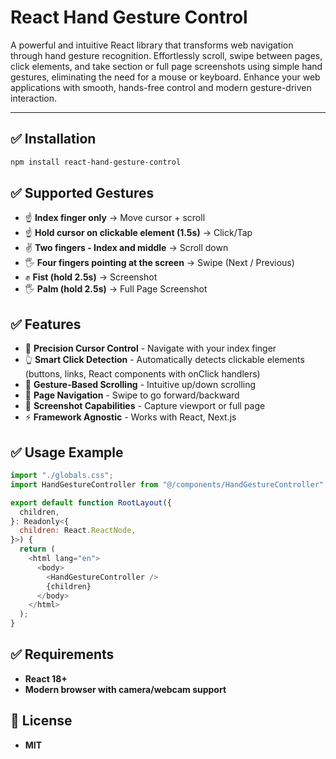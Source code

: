 # React Hand Gesture Control

A powerful and intuitive React library that transforms web navigation through hand gesture recognition. Effortlessly scroll, swipe between pages, click elements, and take section or full page screenshots using simple hand gestures, eliminating the need for a mouse or keyboard. Enhance your web applications with smooth, hands-free control and modern gesture-driven interaction.

---

## ✅ Installation

```bash
npm install react-hand-gesture-control
```

## ✅ Supported Gestures

- ☝️ **Index finger only** → Move cursor + scroll
- ☝️ **Hold cursor on clickable element (1.5s)** → Click/Tap
- ✌️ **Two fingers - Index and middle** → Scroll down  
- 🖐 **Four fingers pointing at the screen** → Swipe (Next / Previous)  
- ✊ **Fist (hold 2.5s)** → Screenshot
- 🖐 **Palm (hold 2.5s)** → Full Page Screenshot

## ✅ Features

- 🎯 **Precision Cursor Control** - Navigate with your index finger
- 👆 **Smart Click Detection** - Automatically detects clickable elements (buttons, links, React components with onClick handlers)
- 📜 **Gesture-Based Scrolling** - Intuitive up/down scrolling
- 🔄 **Page Navigation** - Swipe to go forward/backward
- 📸 **Screenshot Capabilities** - Capture viewport or full page
- ⚡ **Framework Agnostic** - Works with React, Next.js

## ✅ Usage Example

```js
import "./globals.css";
import HandGestureController from "@/components/HandGestureController";

export default function RootLayout({
  children,
}: Readonly<{
  children: React.ReactNode,
}>) {
  return (
    <html lang="en">
      <body>
        <HandGestureController />
        {children}
      </body>
    </html>
  );
}
```

## ✅ Requirements

- **React 18+**
- **Modern browser with camera/webcam support**

## 📝 License

- **MIT**
